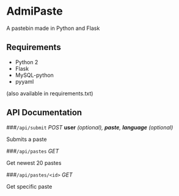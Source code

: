 # AdmiPaste
A pastebin made in Python and Flask

## Requirements
* Python 2
* Flask
* MySQL-python
* pyyaml

(also available in requirements.txt)

## API Documentation

###`/api/submit` *POST*
**user** *(optional), **paste**, **language** (optional)*

Submits a paste

###`/api/pastes` *GET*

Get newest 20 pastes

###`/api/pastes/<id>` *GET*

Get specific paste